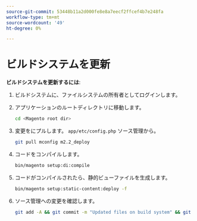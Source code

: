 ```yaml
---
source-git-commit: 53448b11a2d000fe8e8a7eecf2ffcef4b7e248fa
workflow-type: tm+mt
source-wordcount: '49'
ht-degree: 0%

---
```

# ビルドシステムを更新

**ビルドシステムを更新するには**:

1. ビルドシステムに、ファイルシステムの所有者としてログインします。
1. アプリケーションのルートディレクトリに移動します。

   ```bash
   cd <Magento root dir>
   ```

1. 変更をにプルします。 `app/etc/config.php` ソース管理から。

   ```bash
   git pull mconfig m2.2_deploy
   ```

1. コードをコンパイルします。

   ```bash
   bin/magento setup:di:compile
   ```

1. コードがコンパイルされたら、静的ビューファイルを生成します。

   ```bash
   bin/magento setup:static-content:deploy -f
   ```

1. ソース管理への変更を確認します。

   ```bash
   git add -A && git commit -m "Updated files on build system" && git push mconfig m2.2_deploy
   ```
